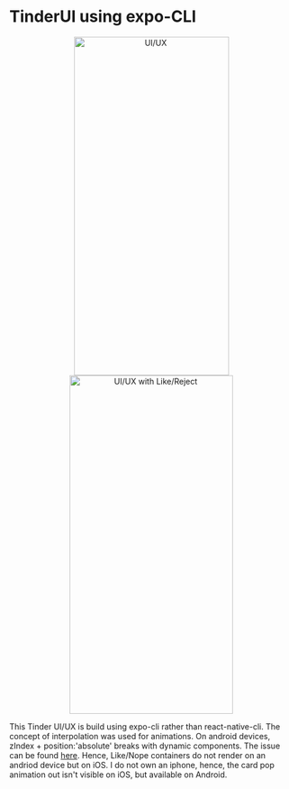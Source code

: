 # TinderUI using expo-CLI

<p align="center">
<img title="UI/UX" src="assets/readme/tinder.gif" width="275" height="600"><img title="UI/UX with Like/Reject" src="assets/readme/Tinder2.gif" width="290" height="600">
</p>


This Tinder UI/UX is build using expo-cli rather than react-native-cli. The concept of interpolation was used for animations. On android devices, zIndex + position:'absolute' breaks with dynamic components. The issue can be found [here](https://github.com/facebook/react-native/issues/8968). Hence, Like/Nope containers do not render on an andriod device but on iOS. I do not own an iphone, hence, the card pop animation out isn't visible on iOS, but available on Android. 


